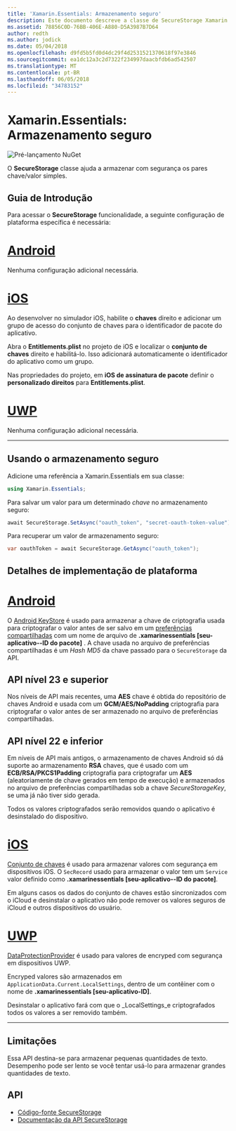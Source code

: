 ```yaml
---
title: 'Xamarin.Essentials: Armazenamento seguro'
description: Este documento descreve a classe de SecureStorage Xamarin.Essentials, que ajuda a armazenar com segurança os pares chave/valor simples. Ele discute como usar a classe, particularidades de implementação de plataforma e as limitações.
ms.assetid: 78856C0D-76BB-406E-A880-D5A3987B7D64
author: redth
ms.author: jodick
ms.date: 05/04/2018
ms.openlocfilehash: d9fd5b5fd0d4dc29f4d2531521370618f97e3846
ms.sourcegitcommit: ea1dc12a3c2d7322f234997daacbfdb6ad542507
ms.translationtype: MT
ms.contentlocale: pt-BR
ms.lasthandoff: 06/05/2018
ms.locfileid: "34783152"
---
```

# <a name="xamarinessentials-secure-storage"></a>Xamarin.Essentials: Armazenamento seguro

![Pré-lançamento NuGet](~/media/shared/pre-release.png)

O **SecureStorage** classe ajuda a armazenar com segurança os pares chave/valor simples.

## <a name="getting-started"></a>Guia de Introdução

Para acessar o **SecureStorage** funcionalidade, a seguinte configuração de plataforma específica é necessária:

# <a name="androidtabandroid"></a>[Android](#tab/android)

Nenhuma configuração adicional necessária.

# <a name="iostabios"></a>[iOS](#tab/ios)

Ao desenvolver no simulador iOS, habilite o **chaves** direito e adicionar um grupo de acesso do conjunto de chaves para o identificador de pacote do aplicativo.

Abra o **Entitlements.plist** no projeto de iOS e localizar o **conjunto de chaves** direito e habilitá-lo. Isso adicionará automaticamente o identificador do aplicativo como um grupo.

Nas propriedades do projeto, em **iOS de assinatura de pacote** definir o **personalizado direitos** para **Entitlements.plist**.

# <a name="uwptabuwp"></a>[UWP](#tab/uwp)

Nenhuma configuração adicional necessária.

-----

## <a name="using-secure-storage"></a>Usando o armazenamento seguro

Adicione uma referência a Xamarin.Essentials em sua classe:

```csharp
using Xamarin.Essentials;
```

Para salvar um valor para um determinado _chave_ no armazenamento seguro:

```csharp
await SecureStorage.SetAsync("oauth_token", "secret-oauth-token-value");
```

Para recuperar um valor de armazenamento seguro:

```csharp
var oauthToken = await SecureStorage.GetAsync("oauth_token");
```

## <a name="platform-implementation-specifics"></a>Detalhes de implementação de plataforma

# <a name="androidtabandroid"></a>[Android](#tab/android)

O [Android KeyStore](https://developer.android.com/training/articles/keystore.html) é usado para armazenar a chave de criptografia usada para criptografar o valor antes de ser salvo em um [preferências compartilhadas](https://developer.android.com/training/data-storage/shared-preferences.html) com um nome de arquivo de **.xamarinessentials [seu-aplicativo--ID do pacote]** .  A chave usada no arquivo de preferências compartilhadas é um _Hash MD5_ da chave passado para o `SecureStorage` da API.

## <a name="api-level-23-and-higher"></a>API nível 23 e superior

Nos níveis de API mais recentes, uma **AES** chave é obtida do repositório de chaves Android e usada com um **GCM/AES/NoPadding** criptografia para criptografar o valor antes de ser armazenado no arquivo de preferências compartilhadas.

## <a name="api-level-22-and-lower"></a>API nível 22 e inferior

Em níveis de API mais antigos, o armazenamento de chaves Android só dá suporte ao armazenamento **RSA** chaves, que é usado com um **ECB/RSA/PKCS1Padding** criptografia para criptografar um **AES** (aleatoriamente de chave gerados em tempo de execução) e armazenados no arquivo de preferências compartilhadas sob a chave _SecureStorageKey_, se uma já não tiver sido gerada.

Todos os valores criptografados serão removidos quando o aplicativo é desinstalado do dispositivo.

# <a name="iostabios"></a>[iOS](#tab/ios)

[Conjunto de chaves](https://developer.xamarin.com/api/type/Android.Security.KeyChain/) é usado para armazenar valores com segurança em dispositivos iOS.  O `SecRecord` usado para armazenar o valor tem um `Service` valor definido como **.xamarinessentials [seu-aplicativo--ID do pacote]**.

Em alguns casos os dados do conjunto de chaves estão sincronizados com o iCloud e desinstalar o aplicativo não pode remover os valores seguros de iCloud e outros dispositivos do usuário.

# <a name="uwptabuwp"></a>[UWP](#tab/uwp)

[DataProtectionProvider](https://docs.microsoft.com/en-us/uwp/api/windows.security.cryptography.dataprotection.dataprotectionprovider) é usado para valores de encryped com segurança em dispositivos UWP.

Encryped valores são armazenados em `ApplicationData.Current.LocalSettings`, dentro de um contêiner com o nome de **.xamarinessentials [seu-aplicativo-ID]**.

Desinstalar o aplicativo fará com que o _LocalSettings_e criptografados todos os valores a ser removido também.

-----

## <a name="limitations"></a>Limitações

Essa API destina-se para armazenar pequenas quantidades de texto.  Desempenho pode ser lento se você tentar usá-lo para armazenar grandes quantidades de texto.

## <a name="api"></a>API

- [Código-fonte SecureStorage](https://github.com/xamarin/Essentials/tree/master/Xamarin.Essentials/SecureStorage)
- [Documentação da API SecureStorage](xref:Xamarin.Essentials.SecureStorage)
